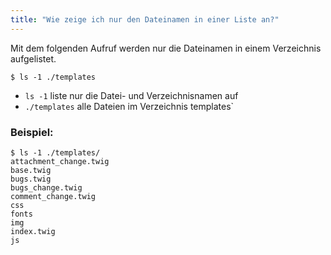 ```yaml
---
title: "Wie zeige ich nur den Dateinamen in einer Liste an?"
---
```

Mit dem folgenden Aufruf werden nur die Dateinamen in einem Verzeichnis aufgelistet.

```shell
$ ls -1 ./templates
```

- `ls -1` liste nur die Datei- und Verzeichnisnamen auf
- `./templates` alle Dateien im Verzeichnis templates`

### Beispiel:

```shell
$ ls -1 ./templates/
attachment_change.twig
base.twig
bugs.twig
bugs_change.twig
comment_change.twig
css
fonts
img
index.twig
js
```